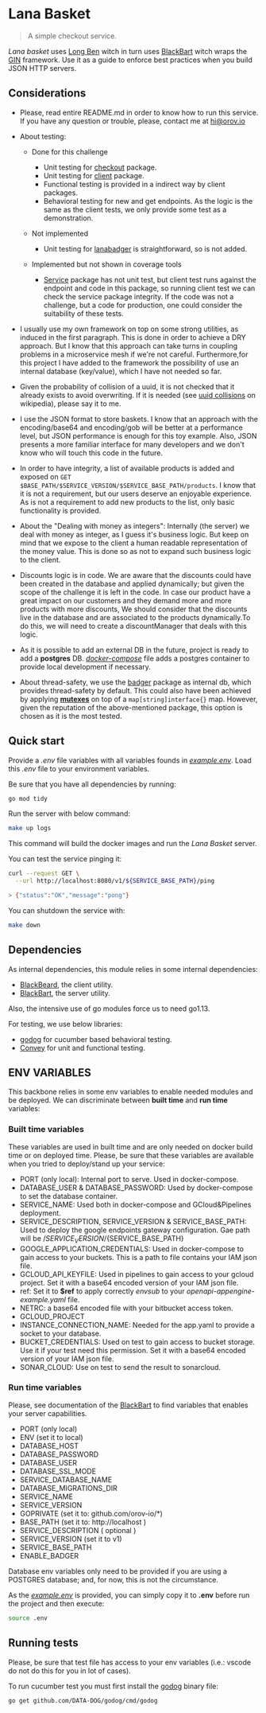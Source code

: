 # Lana Basket

> A simple checkout service.

_Lana basket_ uses [Long Ben](https://github.com/orov-io/lbasket) witch in turn uses [BlackBart](https://github.com/orov-io/BlackBart) witch wraps the [GIN](https://github.com/gin-gonic/gin) framework. Use it as a guide to enforce best practices when you build JSON HTTP servers.

## Considerations

* Please, read entire README.md in order to know how to run this service. If you have any question or trouble, please, contact me at hi@orov.io

* About testing:

  * Done for this challenge
    * Unit testing for [checkout](./packages/checkout/) package.
    * Unit testing for [client](./client) package.
    * Functional testing is provided in a indirect way by client packages.
    * Behavioral testing for new and get endpoints. As the logic is the same as the client tests, we only provide some test as a demonstration.

  * Not implemented
    * Unit testing for [lanabadger](./packages/lanabadger/) is straightforward, so is not added.
  
  * Implemented but not shown in coverage tools
    * [Service](./service) package has not unit test, but client test runs against the endpoint and code in this package, so running client test we can check the service package integrity.
    If the code was not a challenge, but a code for production, one could consider the suitability of these tests.

* I usually use my own framework on top on some strong utilities, as induced in the first paragraph. This is done in order to achieve a DRY approach. But I know that this approach can take turns in coupling problems in a microservice mesh if we're not careful.
Furthermore,for this project I have added to the framework the possibility of use an internal database (key/value), which I have not needed so far.

* Given the probability of collision of a uuid, it is not checked that it already exists to avoid overwriting. If it is needed (see [uuid collisions](https://en.wikipedia.org/wiki/Universally_unique_identifier#Collisions) on wikipedia), please say it to me.

* I use the JSON format to store baskets. I know that an approach with the encoding/base64 and encoding/gob will be better at a performance level, but JSON performance is enough for this toy example. Also, JSON presents a more familiar interface for many developers and we don't know who will touch this code in the future.

* In order to have integrity, a list of available products is added and exposed on `GET $BASE_PATH/$SERVICE_VERSION/$SERVICE_BASE_PATH/products`. I know that it is not a requirement, but our users deserve an enjoyable experience. As is not a requirement to add new products to the list, only basic functionality is provided.

* About the "Dealing with money as integers": Internally (the server) we deal with money as integer, as I guess it's business logic.
But keep on mind that we expose to the client a human readable representation of the money value. This is done so as not to expand such business logic to the client.

* Discounts logic is in code. We are aware that the discounts could have been created in the database and applied dynamically; but given the scope of the challenge it is left in the code. In case our product have a great impact on our customers and they demand more and more products with more discounts, We should consider that the discounts live in the database and are associated to the products dynamically.To do this, we will need to create a discountManager that deals with this logic.

* As it is possible to add an external DB in the future, project is ready to add a __postgres__ DB. _[docker-compose](./docker-compose.yaml)_ file adds a postgres container to provide local development if necessary.

* About thread-safety, we use the [badger](https://github.com/dgraph-io/badger) package as internal db, which provides thread-safety by default. This could also have been achieved by applying __[mutexes](https://gobyexample.com/mutexes)__ on top of a `map[string]interface{}` map.
However, given the reputation of the above-mentioned package, this option is chosen as it is the most tested.

## Quick start

Provide a _.env_ file variables with all variables founds in _[example.env](./example.env)_. Load this _.env_ file to your environment variables.

Be sure that you have all dependencies by running:

```bash
go mod tidy
```

Run the server with below command:

```Bash
make up logs
```

This command will build the docker images and run the _Lana Basket_ server.

You can test the service pinging it:

```Bash
curl --request GET \
  --url http://localhost:8080/v1/${SERVICE_BASE_PATH}/ping

> {"status":"OK","message":"pong"}
```

You can shutdown the service with:

```bash
make down
```

## Dependencies

As internal dependencies, this module relies in some internal dependencies:

* [BlackBeard](https://github.com/orov-io/BlackBeard), the client utility.
* [BlackBart](https://github.com/orov-io/BlackBart), the server utility.

Also, the intensive use of go modules force us to need go1.13.

For testing, we use below libraries:

* [godog](https://github.com/DATA-DOG/godog) for cucumber based behavioral testing.
* [Convey](https://github.com/smartystreets/goconvey/convey) for unit and functional testing.

## ENV VARIABLES

This backbone relies in some env variables to enable needed modules and be deployed. We can discriminate between __built time__ and __run time__ variables:

### Built time variables

These variables are used in  built time and are only needed on docker build time or on deployed time. Please, be sure that these variables are available when you tried to deploy/stand up your service:

* PORT (only local): Internal port to serve. Used in docker-compose.
* DATABASE_USER & DATABASE_PASSWORD: Used by docker-compose to set the database container.
* SERVICE_NAME: Used both in docker-compose and GCloud&Pipelines deployment.
* SERVICE_DESCRIPTION, SERVICE_VERSION & SERVICE_BASE_PATH: Used to deploy the google endpoints gateway configuration. Gae path will be /${SERVICE_VERSION}/${SERVICE_BASE_PATH}
* GOOGLE_APPLICATION_CREDENTIALS: Used in docker-compose to gain access to your buckets. This is a path to file contains your IAM json file.
* GCLOUD_API_KEYFILE: Used in pipelines to gain access to your gcloud project. Set it with a base64 encoded version of your IAM json file.
* ref: Set it to __$ref__ to apply correctly _envsub_ to your _openapi-appengine-example.yaml_ file.
* NETRC: a base64 encoded file with your bitbucket access token.
* GCLOUD_PROJECT
* INSTANCE_CONNECTION_NAME: Needed for the app.yaml to provide a socket to your database.
* BUCKET_CREDENTIALS: Used on test to gain access to bucket storage. Use it if your test need this permission. Set it with a base64 encoded version of your IAM json file.
* SONAR_CLOUD: Use on test to send the result to sonarcloud.

### Run time variables

Please, see documentation of the [BlackBart](https://github.com/orov-io/BlackBart) to find variables that enables your server capabilities.

* PORT (only local)
* ENV (set it to local)
* DATABASE_HOST
* DATABASE_PASSWORD
* DATABASE_USER
* DATABASE_SSL_MODE
* SERVICE_DATABASE_NAME
* DATABASE_MIGRATIONS_DIR
* SERVICE_NAME
* SERVICE_VERSION
* GOPRIVATE (set it to: github.com/orov-io/*)
* BASE_PATH (set it to: http://localhost )
* SERVICE_DESCRIPTION ( optional )
* SERVICE_VERSION (set it to v1)
* SERVICE_BASE_PATH
* ENABLE_BADGER

Database env variables only need to be provided if you are using a POSTGRES database; and, for now, this is not the circumstance.

As the _[example.env](./example.env)_ is provided, you can simply copy it to __.env__ before run the project and then execute:

```bash
source .env
```

## Running tests

Please, be sure that test file has access to your env variables (i.e.: vscode do not do this for you in lot of cases).

To run cucumber test you must first install the [godog](https://github.com/DATA-DOG/godog) binary file:

```bash
go get github.com/DATA-DOG/godog/cmd/godog
```

